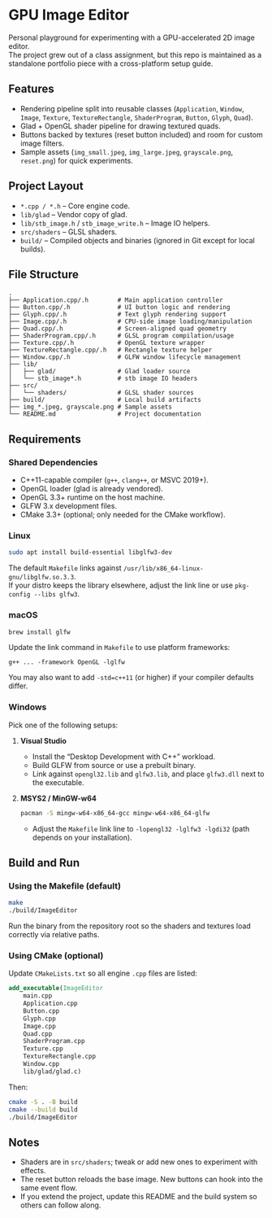 # GPU Image Editor

Personal playground for experimenting with a GPU-accelerated 2D image editor.  
The project grew out of a class assignment, but this repo is maintained as a standalone
portfolio piece with a cross-platform setup guide.

## Features

- Rendering pipeline split into reusable classes (`Application`, `Window`, `Image`, `Texture`, `TextureRectangle`, `ShaderProgram`, `Button`, `Glyph`, `Quad`).
- Glad + OpenGL shader pipeline for drawing textured quads.
- Buttons backed by textures (reset button included) and room for custom image filters.
- Sample assets (`img_small.jpeg`, `img_large.jpeg`, `grayscale.png`, `reset.png`) for quick experiments.

## Project Layout

- `*.cpp / *.h` – Core engine code.
- `lib/glad` – Vendor copy of glad.
- `lib/stb_image.h` / `stb_image_write.h` – Image IO helpers.
- `src/shaders` – GLSL shaders.
- `build/` – Compiled objects and binaries (ignored in Git except for local builds).

## File Structure

```
.
├── Application.cpp/.h        # Main application controller
├── Button.cpp/.h             # UI button logic and rendering
├── Glyph.cpp/.h              # Text glyph rendering support
├── Image.cpp/.h              # CPU-side image loading/manipulation
├── Quad.cpp/.h               # Screen-aligned quad geometry
├── ShaderProgram.cpp/.h      # GLSL program compilation/usage
├── Texture.cpp/.h            # OpenGL texture wrapper
├── TextureRectangle.cpp/.h   # Rectangle texture helper
├── Window.cpp/.h             # GLFW window lifecycle management
├── lib/
│   ├── glad/                 # Glad loader source
│   └── stb_image*.h          # stb image IO headers
├── src/
│   └── shaders/              # GLSL shader sources
├── build/                    # Local build artifacts
├── img_*.jpeg, grayscale.png # Sample assets
└── README.md                 # Project documentation
```

## Requirements

### Shared Dependencies

- C++11-capable compiler (`g++`, `clang++`, or MSVC 2019+).
- OpenGL loader (glad is already vendored).
- OpenGL 3.3+ runtime on the host machine.
- GLFW 3.x development files.
- CMake 3.3+ (optional; only needed for the CMake workflow).

### Linux

```bash
sudo apt install build-essential libglfw3-dev
```

The default `Makefile` links against `/usr/lib/x86_64-linux-gnu/libglfw.so.3.3`.  
If your distro keeps the library elsewhere, adjust the link line or use `pkg-config --libs glfw3`.

### macOS

```bash
brew install glfw
```

Update the link command in `Makefile` to use platform frameworks:

```
g++ ... -framework OpenGL -lglfw
```

You may also want to add `-std=c++11` (or higher) if your compiler defaults differ.

### Windows

Pick one of the following setups:

1. **Visual Studio**  
   - Install the “Desktop Development with C++” workload.  
   - Build GLFW from source or use a prebuilt binary.  
   - Link against `opengl32.lib` and `glfw3.lib`, and place `glfw3.dll` next to the executable.

2. **MSYS2 / MinGW-w64**  
   ```bash
   pacman -S mingw-w64-x86_64-gcc mingw-w64-x86_64-glfw
   ```
   - Adjust the `Makefile` link line to `-lopengl32 -lglfw3 -lgdi32` (path depends on your installation).

## Build and Run

### Using the Makefile (default)

```bash
make
./build/ImageEditor
```

Run the binary from the repository root so the shaders and textures load correctly via relative paths.

### Using CMake (optional)

Update `CMakeLists.txt` so all engine `.cpp` files are listed:

```cmake
add_executable(ImageEditor
    main.cpp
    Application.cpp
    Button.cpp
    Glyph.cpp
    Image.cpp
    Quad.cpp
    ShaderProgram.cpp
    Texture.cpp
    TextureRectangle.cpp
    Window.cpp
    lib/glad/glad.c)
```

Then:

```bash
cmake -S . -B build
cmake --build build
./build/ImageEditor
```

## Notes

- Shaders are in `src/shaders`; tweak or add new ones to experiment with effects.
- The reset button reloads the base image. New buttons can hook into the same event flow.
- If you extend the project, update this README and the build system so others can follow along.
